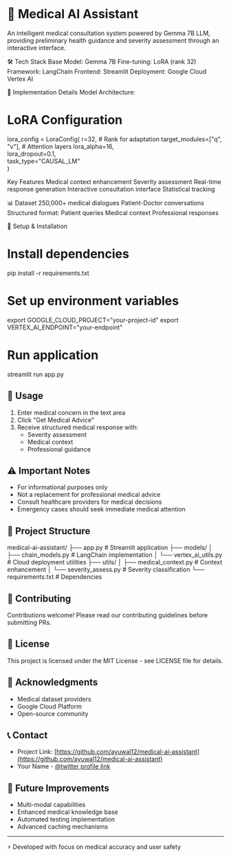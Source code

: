 
# 🏥 Medical AI Assistant
An intelligent medical consultation system powered by Gemma 7B LLM, providing preliminary health guidance and severity assessment through an interactive interface.


🛠️ Tech Stack
Base Model: Gemma 7B
Fine-tuning: LoRA (rank 32)
Framework: LangChain
Frontend: Streamlit
Deployment: Google Cloud Vertex AI


🔧 Implementation Details
Model Architecture:
# LoRA Configuration
lora_config = LoraConfig(
    r=32,                     # Rank for adaptation
    target_modules=["q", "v"], # Attention layers
    lora_alpha=16,            
    lora_dropout=0.1,         
    task_type="CAUSAL_LM"     
)


Key Features
Medical context enhancement
Severity assessment
Real-time response generation
Interactive consultation interface
Statistical tracking


📊 Dataset
250,000+ medical dialogues
Patient-Doctor conversations
Structured format:
Patient queries
Medical context
Professional responses


🚀 Setup & Installation

# Install dependencies
pip install -r requirements.txt

# Set up environment variables
export GOOGLE_CLOUD_PROJECT="your-project-id"
export VERTEX_AI_ENDPOINT="your-endpoint"

# Run application
streamlit run app.py


## 📝 Usage
1. Enter medical concern in the text area
2. Click "Get Medical Advice"
3. Receive structured medical response with:
   - Severity assessment
   - Medical context
   - Professional guidance

## ⚠️ Important Notes
- For informational purposes only
- Not a replacement for professional medical advice
- Consult healthcare providers for medical decisions
- Emergency cases should seek immediate medical attention

## 🔄 Project Structure

medical-ai-assistant/
├── app.py                    # Streamlit application
├── models/
│   ├── chain_models.py       # LangChain implementation
│   └── vertex_ai_utils.py    # Cloud deployment utilities
├── utils/
│   ├── medical_context.py    # Context enhancement
│   └── severity_assess.py    # Severity classification
└── requirements.txt          # Dependencies



## 🤝 Contributing
Contributions welcome! Please read our contributing guidelines before submitting PRs.

## 📄 License
This project is licensed under the MIT License - see LICENSE file for details.

## 🙏 Acknowledgments
- Medical dataset providers
- Google Cloud Platform
- Open-source community

## 📞 Contact
- Project Link: [https://github.com/ayuwal12/medical-ai-assistant](https://github.com/ayuwal12/medical-ai-assistant)
- Your Name - [@twitter profile link](https://twitter.com/ayuwal12)

## 🔮 Future Improvements
- Multi-modal capabilities
- Enhanced medical knowledge base
- Automated testing implementation
- Advanced caching mechanisms

---
⚡️ Developed with focus on medical accuracy and user safety
